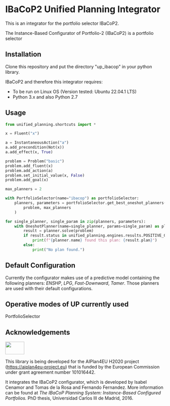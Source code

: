 # IBaCoP2 Unified Planning Integrator
This is an integrator for the portfolio selector IBaCoP2.

The Instance-Based Configurator of Portfolio-2 (IBaCoP2) is a portfolio selector  
## Installation
Clone this repository and put the directory "up_ibacop" in your python library. 

IBaCoP2 and therefore this integrator requires:
+ To be run on Linux OS (Version tested: Ubuntu 22.04.1 LTS)
+ Python 3.x and also Python 2.7

## Usage
```python
from unified_planning.shortcuts import *

x = Fluent("x")

a = InstantaneousAction("a")
a.add_precondition(Not(x))
a.add_effect(x, True)

problem = Problem("basic")
problem.add_fluent(x)
problem.add_action(a)
problem.set_initial_value(x, False)
problem.add_goal(x)

max_planners = 2

with PortfolioSelector(name="ibacop") as portfolioSelector:
    planners, parameters = portfolioSelector.get_best_oneshot_planners(
        problem, max_planners
    )

for single_planner, single_param in zip(planners, parameters):
    with OneshotPlanner(name=single_planner, params=single_param) as planner:
        result = planner.solve(problem)
        if result.status in unified_planning.engines.results.POSITIVE_OUTCOMES:
            print(f"{planner.name} found this plan: {result.plan}")
        else:
            print("No plan found.")

```
          
## Default Configuration
Currently the configurator makes use of a predictive model containing the following planners: *ENSHP*, *LPG*, *Fast-Downward*, *Tamer*. Those planners are used with their default configurations.

## Operative modes of UP currently used
PortfolioSelector
## Acknowledgements
<img src="https://www.aiplan4eu-project.eu/wp-content/uploads/2021/07/euflag.png" width="60" height="40">

This library is being developed for the AIPlan4EU H2020 project (https://aiplan4eu-project.eu) that is funded by the European Commission under grant agreement number 101016442.

It integrates the IBaCoP2 configurator, which is developed by Isabel Cenamor and Tomas de la Rosa and Fernando Fernandez. More information can be found at *The IBaCoP Planning System: Instance-Based Configured Portfolios.* PhD thesis, Universidad Carlos III de Madrid, 2016. 



